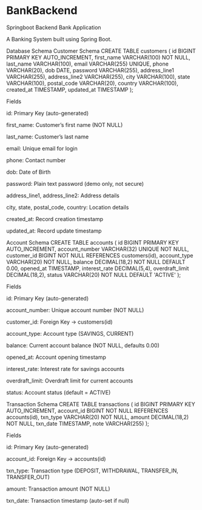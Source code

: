 # BankBackend
Springboot Backend
Bank Application

A Banking System built using Spring Boot.

Database Schema
Customer Schema
CREATE TABLE customers (
    id              BIGINT PRIMARY KEY AUTO_INCREMENT,
    first_name      VARCHAR(100) NOT NULL,
    last_name       VARCHAR(100),
    email           VARCHAR(255) UNIQUE,
    phone           VARCHAR(20),
    dob             DATE,
    password        VARCHAR(255),
    address_line1   VARCHAR(255),
    address_line2   VARCHAR(255),
    city            VARCHAR(100),
    state           VARCHAR(100),
    postal_code     VARCHAR(20),
    country         VARCHAR(100),
    created_at      TIMESTAMP,
    updated_at      TIMESTAMP
);

Fields

id: Primary Key (auto-generated)

first_name: Customer’s first name (NOT NULL)

last_name: Customer’s last name

email: Unique email for login

phone: Contact number

dob: Date of Birth

password: Plain text password (demo only, not secure)

address_line1, address_line2: Address details

city, state, postal_code, country: Location details

created_at: Record creation timestamp

updated_at: Record update timestamp


Account Schema
CREATE TABLE accounts (
    id              BIGINT PRIMARY KEY AUTO_INCREMENT,
    account_number  VARCHAR(32) UNIQUE NOT NULL,
    customer_id     BIGINT NOT NULL REFERENCES customers(id),
    account_type    VARCHAR(20) NOT NULL,
    balance         DECIMAL(18,2) NOT NULL DEFAULT 0.00,
    opened_at       TIMESTAMP,
    interest_rate   DECIMAL(5,4),
    overdraft_limit DECIMAL(18,2),
    status          VARCHAR(20) NOT NULL DEFAULT 'ACTIVE'
);

Fields

id: Primary Key (auto-generated)

account_number: Unique account number (NOT NULL)

customer_id: Foreign Key → customers(id)

account_type: Account type (SAVINGS, CURRENT)

balance: Current account balance (NOT NULL, defaults 0.00)

opened_at: Account opening timestamp

interest_rate: Interest rate for savings accounts

overdraft_limit: Overdraft limit for current accounts

status: Account status (default = ACTIVE)


Transaction Schema
CREATE TABLE transactions (
    id          BIGINT PRIMARY KEY AUTO_INCREMENT,
    account_id  BIGINT NOT NULL REFERENCES accounts(id),
    txn_type    VARCHAR(20) NOT NULL,
    amount      DECIMAL(18,2) NOT NULL,
    txn_date    TIMESTAMP,
    note        VARCHAR(255)
);

Fields

id: Primary Key (auto-generated)

account_id: Foreign Key → accounts(id)

txn_type: Transaction type (DEPOSIT, WITHDRAWAL, TRANSFER_IN, TRANSFER_OUT)

amount: Transaction amount (NOT NULL)

txn_date: Transaction timestamp (auto-set if null)
